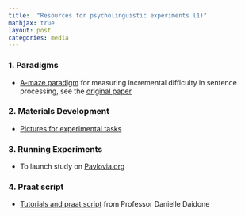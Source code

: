 ```yaml
---
title:  "Resources for psycholinguistic experiments (1)"
mathjax: true
layout: post
categories: media
---
```


### 1. Paradigms 
- [A-maze paradigm](https://vboyce.github.io/Maze/) for measuring incremental difficulty in sentence processing, see the [original paper](https://www.sciencedirect.com/science/article/pii/S0749596X19301147)

### 2. Materials Development 
- [Pictures for experimental tasks](https://www.irasutoya.com)

### 3. Running Experiments 
- To launch study on [Pavlovia.org](https://www.psychopy.org/online/usingPavlovia.html)

### 4. Praat script 
- [Tutorials and praat script](https://www.ddaidone.com/praat-scripts.html) from Professor Danielle Daidone
